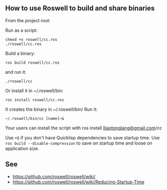 
## How to use Roswell to build and share binaries

From the project root:

Run as a script:

    chmod +x roswell/cc.ros
    ./roswell/cc.ros

Build a binary:

    ros build roswell/cc.ros

and run it:

    ./roswell/cc

Or install it in ~/.roswell/bin:

    ros install roswell/cc.ros

It creates the binary in ~/.roswell/bin/
Run it:

    ~/.roswell/bin/cc [name]~&

Your users can install the script with ros install lliaotonglang@gmail.com/cc

Use `+Q` if you don't have Quicklisp dependencies to save startup time.
Use `ros build --disable-compression` to save on startup time and loose on application size.


## See

- https://github.com/roswell/roswell/wiki/
- https://github.com/roswell/roswell/wiki/Reducing-Startup-Time
